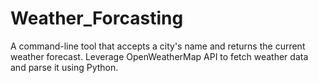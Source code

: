 # Weather_Forcasting
A command-line tool that accepts a city's name and returns the current weather forecast. Leverage OpenWeatherMap API to fetch weather data and parse it using Python.
